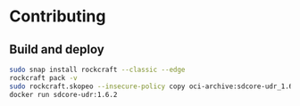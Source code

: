 # Contributing

## Build and deploy

```bash
sudo snap install rockcraft --classic --edge
rockcraft pack -v
sudo rockcraft.skopeo --insecure-policy copy oci-archive:sdcore-udr_1.6.2_amd64.rock docker-daemon:sdcore-udr:1.6.2
docker run sdcore-udr:1.6.2
```